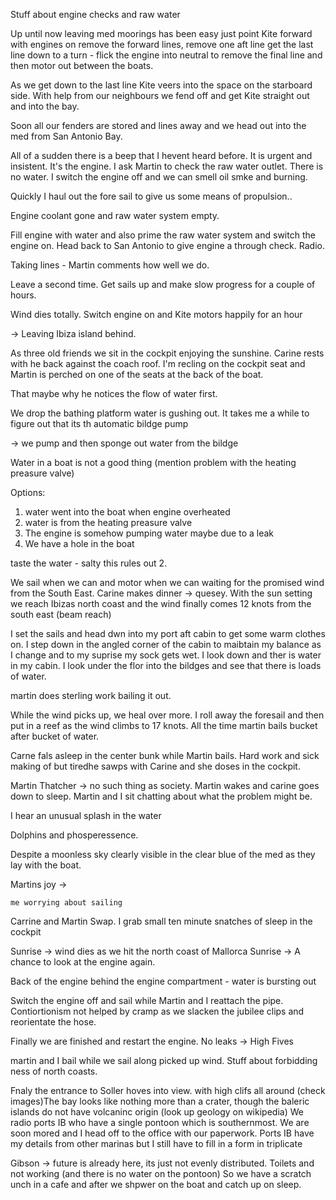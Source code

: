 

Stuff about engine checks and raw water

Up until now leaving med moorings has been easy just point Kite forward with engines on remove the forward lines, remove one aft line get the last line down to a turn - flick the engine into neutral to remove the final line and then motor out between the boats.

As we get down to the last line Kite veers into the space on the starboard side. With help from our neighbours we fend off and get Kite straight out and into the bay.

Soon all our fenders are stored and lines away and we head out into the med from San Antonio Bay.


All of a sudden there is a beep that I hevent heard before. It is urgent and insistent. It's the engine. I ask Martin to check the raw water outlet. There is no water. I switch the engine off and we can smell oil smke and burning.

Quickly I haul out the fore sail to give us some means of propulsion..

Engine coolant gone and raw water system empty.

Fill engine with water and also prime the raw water system and switch the engine on. Head back to San Antonio to give engine a through check. Radio.

Taking lines - Martin comments how well we do.

Leave a second time. Get sails up and make slow progress for a couple of hours.

Wind dies totally. Switch engine on and Kite motors happily for an hour

-> Leaving Ibiza island behind. 

As three old friends we sit in the cockpit enjoying the sunshine. Carine rests with he back against the coach roof. I'm recling on the cockpit seat and Martin is perched on one of the seats at the back of the boat. 

That maybe why he notices the flow of water first.

We drop the bathing platform water is gushing out. It takes me a while to figure out that its th automatic bildge pump

-> we pump and then sponge out water from the bildge

Water in a boat is not a good thing (mention problem with the heating preasure valve)


Options:

1) water went into the boat when engine overheated
2) water is from the heating preasure valve
3) The engine is somehow pumping water maybe due to a leak
4) We have a hole in the boat

taste the water - salty this rules out 2.

We sail when we can and motor when we can waiting for the promised wind from the South East. Carine makes dinner -> quesey. With the sun setting we reach Ibizas north coast and the wind finally comes 12 knots from the south east (beam reach) 

I set the sails and head dwn into my port aft cabin to get some warm clothes on. I step down in the angled corner of the cabin to maibtain my balance as I change and to my suprise my sock gets wet. I look down and ther is water in my cabin. I look under the flor into the bildges and see that there is loads of water.

martin does sterling work bailing it out.

While the wind picks up, we heal over more. I roll away the foresail and then put in a reef as the wind climbs to 17 knots. All the time martin bails bucket after bucket of water. 

Carne fals asleep in the center bunk while Martin bails. Hard work and sick making of but tiredhe sawps with Carine and she doses in the cockpit.

Martin Thatcher -> no such thing as society. Martin wakes and carine goes down to sleep. Martin and I sit chatting about what the problem might be.

I hear an unusual splash in the water

Dolphins and phosperessence.

Despite a moonless sky clearly visible in the clear blue of the med as they lay with the boat.

Martins joy ->

    me worrying about sailing

Carrine and Martin Swap. I grab small ten minute snatches of sleep in the cockpit 

Sunrise -> wind dies as we hit the north coast of Mallorca 
Sunrise -> A chance to look at the engine again. 

Back of the engine behind the engine compartment - water is bursting out

Switch the engine off and sail while Martin and I reattach the pipe. Contiortionism not helped by cramp as we slacken the jubilee clips and reorientate the hose.

Finally we are finished and restart the engine. No leaks -> High Fives

martin and I bail while we sail along picked up wind. Stuff about forbidding ness of north coasts.

Fnaly the entrance to Soller hoves into view. with high clifs all around (check images)The bay looks like nothing more than a crater, though the baleric islands do not have volcaninc origin (look up geology on wikipedia) We radio ports IB who have a single pontoon which is southernmost. We are soon mored and I head off to the office with our paperwork. Ports IB have my details from other marinas but I still have to fill in a form in triplicate

Gibson -> future is already here, its just not evenly distributed. Toilets and not working (and there is no water on the pontoon) So we have a scratch unch in a cafe and after we shpwer on the boat and catch up on sleep.

